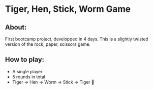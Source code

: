 # Tiger, Hen, Stick, Worm Game
## About:
First bootcamp project, developped in 4 days. This is a slightly twisted version of the rock, paper, scissors game. 
## How to play:
- A single player
- 5 rounds in total
- Tiger -> Hen -> Worm -> Stick -> Tiger 🔄
